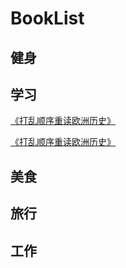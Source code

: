 # BookList

## 健身

## 学习

[《打乱顺序重读欧洲历史》](http://scotnt.gitee.io/europa-story/)

[《打乱顺序重读欧洲历史》](/europa-story/)

## 美食

## 旅行

## 工作

